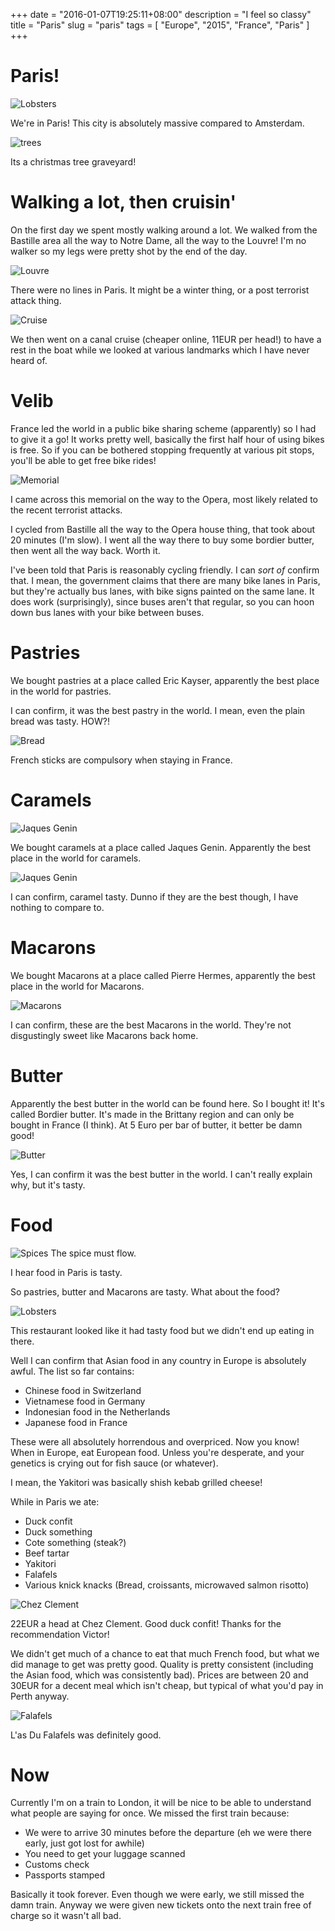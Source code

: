 +++
date = "2016-01-07T19:25:11+08:00"
description = "I feel so classy"
title = "Paris"
slug = "paris"
tags = [ "Europe", "2015", "France", "Paris" ]
+++

# Paris!

![Lobsters](/images/2015/12/paris_03.jpg)

We're in Paris! This city is absolutely massive compared to Amsterdam.

![trees](/images/2015/12/paris_02.jpg)

Its a christmas tree graveyard!

# Walking a lot, then cruisin'
On the first day we spent mostly walking around a lot. We walked from the Bastille area all the way to Notre Dame, all the way to the Louvre! I'm no walker so my legs were pretty shot by the end of the day.

![Louvre](/images/2015/12/paris_05.jpg)

There were no lines in Paris. It might be a winter thing, or a post terrorist attack thing.

![Cruise](/images/2015/12/paris_06.jpg)

We then went on a canal cruise (cheaper online, 11EUR per head!) to have a rest in the boat while we looked at various landmarks which I have never heard of.

# Velib
France led the world in a public bike sharing scheme (apparently) so I had to give it a go! It works pretty well, basically the first half hour of using bikes is free. So if you can be bothered stopping frequently at various pit stops, you'll be able to get free bike rides!

![Memorial](/images/2015/12/paris_10.jpg)

I came across this memorial on the way to the Opera, most likely related to the recent terrorist attacks.

I cycled from Bastille all the way to the Opera house thing, that took about 20 minutes (I'm slow). I went all the way there to buy some bordier butter, then went all the way back. Worth it.

I've been told that Paris is reasonably cycling friendly. I can *sort of* confirm that. I mean, the government claims that there are many bike lanes in Paris, but they're actually bus lanes, with bike signs painted on the same lane. It does work (surprisingly), since buses aren't that regular, so you can hoon down bus lanes with your bike between buses.

# Pastries
We bought pastries at a place called Eric Kayser, apparently the best place in the world for pastries.

I can confirm, it was the best pastry in the world. I mean, even the plain bread was tasty. HOW?!

![Bread](/images/2015/12/paris_07.jpg)

French sticks are compulsory when staying in France.

# Caramels

![Jaques Genin](/images/2015/12/paris_12.jpg)

We bought caramels at a place called Jaques Genin. Apparently the best place in the world for caramels.

![Jaques Genin](/images/2015/12/paris_13.jpg)

I can confirm, caramel tasty. Dunno if they are the best though, I have nothing to compare to.

# Macarons
We bought Macarons at a place called Pierre Hermes, apparently the best place in the world for Macarons.

![Macarons](/images/2015/12/paris_08.jpg)

I can confirm, these are the best Macarons in the world. They're not disgustingly sweet like Macarons back home.

# Butter

Apparently the best butter in the world can be found here. So I bought it! It's called Bordier butter. It's made in the Brittany region and can only be bought in France (I think). At 5 Euro per bar of butter, it better be damn good!

![Butter](/images/2015/12/paris_11.jpg)

Yes, I can confirm it was the best butter in the world. I can't really explain why, but it's tasty.

# Food

![Spices](/images/2015/12/paris_12.jpg)
The spice must flow.

I hear food in Paris is tasty.

So pastries, butter and Macarons are tasty. What about the food?

![Lobsters](/images/2015/12/paris_01.jpg)

This restaurant looked like it had tasty food but we didn't end up eating in there.

Well I can confirm that Asian food in any country in Europe is absolutely awful. The list so far contains:

- Chinese food in Switzerland
- Vietnamese food in Germany
- Indonesian food in the Netherlands
- Japanese food in France

These were all absolutely horrendous and overpriced. Now you know! When in Europe, eat European food. Unless you're desperate, and your genetics is crying out for fish sauce (or whatever).

I mean, the Yakitori was basically shish kebab grilled cheese!

While in Paris we ate:

- Duck confit
- Duck something
- Cote something (steak?)
- Beef tartar
- Yakitori
- Falafels
- Various knick knacks (Bread, croissants, microwaved salmon risotto)

![Chez Clement](/images/2015/12/paris_09.jpg)

22EUR a head at Chez Clement. Good duck confit! Thanks for the recommendation Victor!

We didn't get much of a chance to eat that much French food, but what we did manage to get was pretty good. Quality is pretty consistent (including the Asian food, which was consistently bad). Prices are between 20 and 30EUR for a decent meal which isn't cheap, but typical of what you'd pay in Perth anyway.

![Falafels](/images/2015/12/paris_04.jpg)

L'as Du Falafels was definitely good.

# Now

Currently I'm on a train to London, it will be nice to be able to understand what people are saying for once. We missed the first train because:

- We were to arrive 30 minutes before the departure (eh we were there early, just got lost for awhile)
- You need to get your luggage scanned
- Customs check
- Passports stamped

Basically it took forever. Even though we were early, we still missed the damn train. Anyway we were given new tickets onto the next train free of charge so it wasn't all bad.
